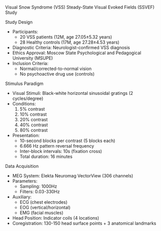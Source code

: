 Visual Snow Syndrome (VSS) Steady-State Visual Evoked Fields (SSVEF) Study

Study Design
- Participants:
  - 20 VSS patients (12M, age 27.05±5.32 years)
  - 28 Healthy controls (17M, age 27.28±4.53 years)
- Diagnostic Criteria: Neurologist-confirmed VSS diagnosis
- Ethics Approval: Moscow State Psychological and Pedagogical University (MSUPE)
- Inclusion Criteria:
  - Normal/corrected-to-normal vision
  - No psychoactive drug use (controls)

Stimulus Paradigm
- Visual Stimuli: Black-white horizontal sinusoidal gratings (2 cycles/degree)
- Conditions:
  1. 5% contrast
  2. 10% contrast  
  3. 20% contrast
  4. 40% contrast
  5. 80% contrast
- Presentation:
  - 10-second blocks per contrast (5 blocks each)
  - 6.666 Hz pattern reversal frequency
  - Inter-block intervals: 10s (fixation cross)
  - Total duration: 16 minutes

Data Acquisition
- MEG System: Elekta Neuromag VectorView (306 channels)
- Parameters:
  - Sampling: 1000Hz
  - Filters: 0.03-330Hz
- Auxiliary:
  - ECG (chest electrodes)
  - EOG (vertical/horizontal)
  - EMG (facial muscles)
- Head Position: Indicator coils (4 locations)
- Coregistration: 130-150 head surface points + 3 anatomical landmarks
